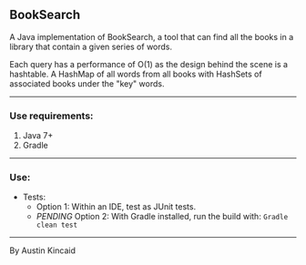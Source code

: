 ## BookSearch
A Java implementation of BookSearch, a tool that can find all the books in a library that contain a given series of words.  

Each query has a performance of O(1) as the design behind the scene is a hashtable. A HashMap of all words from all books with HashSets of associated books under the "key" words.

***

### Use requirements:
1. Java 7+
2. Gradle

***

### Use:
* Tests:
  * Option 1: Within an IDE, test as JUnit tests.
  * *PENDING* Option 2: With Gradle installed, run the build with:
  ```Gradle clean test```  

***

By Austin Kincaid
